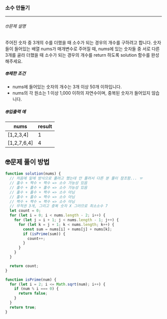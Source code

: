 ### 소수 만들기

---

###### 🤓문제 설명

주어진 숫자 중 3개의 수를 더했을 때 소수가 되는 경우의 개수를 구하려고 합니다. 숫자들이 들어있는 배열 nums가 매개변수로 주어질 때, nums에 있는 숫자들 중 서로 다른 3개를 골라 더했을 때 소수가 되는 경우의 개수를 return 하도록 solution 함수를 완성해주세요.

##### 🤓제한 조건

- nums에 들어있는 숫자의 개수는 3개 이상 50개 이하입니다.
- nums의 각 원소는 1 이상 1,000 이하의 자연수이며, 중복된 숫자가 들어있지 않습니다.

##### 🤓입출력 예

| nums        | result |
| ----------- | ------ |
| [1,2,3,4]   | 1      |
| [1,2,7,6,4] | 4      |

## 🤓문제 풀이 방법

```javascript
function solution(nums) {
  // 처음에 밑에 방식으로 풀려고 했는데 안 풀려서 다른 분 풀이 참조함... ㅠ
  // 홀수 + 짝수 + 짝수 => 소수 가능성 있음
  // 홀수 + 홀수 + 홀수 => 소수 가능성 있음
  // 홀수 + 홀수 + 짝수 => 소수 아님
  // 홀수 + 홀수 = 짝수 => 소수 아님
  // 짝수 + 짝수 = 짝수 => 소수 아님
  // 무적권 3개, 그리고 중복 숫자 X 그러므로 최소소수 7
  let count = 0;
  for (let i = 0; i < nums.length - 2; i++) {
    for (let j = i + 1; j < nums.length - 1; j++) {
      for (let k = j + 1; k < nums.length; k++) {
        const sum = nums[i] + nums[j] + nums[k];
        if (isPrime(sum)) {
          count++;
        }
      }
    }
  }

  return count;
}

function isPrime(num) {
  for (let i = 2; i <= Math.sqrt(num); i++) {
    if (num % i === 0) {
      return false;
    }
  }
  return true;
}
```
